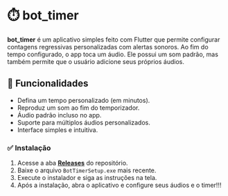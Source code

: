 # ⏱️ bot_timer

**bot_timer** é um aplicativo simples feito com Flutter que permite configurar contagens regressivas personalizadas com alertas sonoros. Ao fim do tempo configurado, o app toca um áudio. Ele possui um som padrão, mas também permite que o usuário adicione seus próprios áudios.

## 🎯 Funcionalidades

- Defina um tempo personalizado (em minutos).
- Reproduz um som ao fim do temporizador.
- Áudio padrão incluso no app.
- Suporte para múltiplos áudios personalizados.
- Interface simples e intuitiva.

### ✅ Instalação

1. Acesse a aba **[Releases](https://github.com/seu-usuario/bot_timer/releases)** do repositório.
2. Baixe o arquivo `BotTimerSetup.exe` mais recente.
3. Execute o instalador e siga as instruções na tela.
4. Após a instalação, abra o aplicativo e configure seus áudios e o timer!!!
